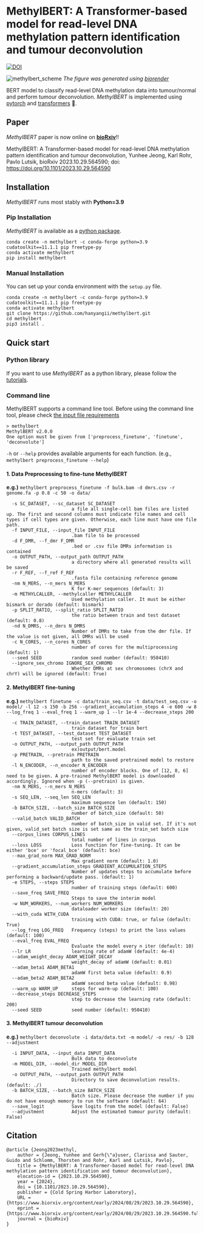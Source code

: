 # MethylBERT: A Transformer-based model for read-level DNA methylation pattern identification and tumour deconvolution
[![DOI](https://zenodo.org/badge/559284606.svg)](https://doi.org/10.5281/zenodo.14025051)

![methylbert_scheme](https://github.com/CompEpigen/methylbert/blob/main/img/introduction_methylbert.png)
_The figure was generated using [biorender](https://www.biorender.com/)_

BERT model to classify read-level DNA methylation data into tumour/normal and perform tumour deconvolution.
_MethylBERT_ is implemented using [pytorch](https://pytorch.org/) and [transformers](https://huggingface.co/docs/transformers/index) 🤗.

## Paper
_MethylBERT_ paper is now online on [__bioRxiv__](https://www.biorxiv.org/content/10.1101/2023.10.29.564590v1)!!

MethylBERT: A Transformer-based model for read-level DNA methylation pattern identification and tumour deconvolution,
Yunhee Jeong, Karl Rohr, Pavlo Lutsik,
bioRxiv 2023.10.29.564590; doi: https://doi.org/10.1101/2023.10.29.564590

## Installation
_MethylBERT_ runs most stably with __Python=3.9__

### Pip Installation 
_MethylBERT_ is available as a [python package](https://pypi.org/project/methylbert/).
```
conda create -n methylbert -c conda-forge python=3.9 cudatoolkit==11.1.1 pip freetype-py
conda activate methylbert
pip install methylbert
```

### Manual Installation
You can set up your conda environment with the `setup.py` file. 
```
conda create -n methylbert -c conda-forge python=3.9 cudatoolkit==11.1.1 pip freetype-py
conda activate methylbert
git clone https://github.com/hanyangii/methylbert.git
cd methylbert
pip3 install .
```

## Quick start
### Python library
If you want to use _MethylBERT_ as a python library, please follow the [tutorials](https://github.com/hanyangii/methylbert/tree/main/tutorials).

### Command line
MethylBERT supports a command line tool. Before using the command line tool, please check [the input file requirements](https://github.com/hanyangii/methylbert/blob/main/tutorials/01_Data_Preparation.md)
```
> methylbert 
MethylBERT v2.0.0
One option must be given from ['preprocess_finetune', 'finetune', 'deconvolute']
```
`-h` or `--help` provides available arguments for each function. (e.g., `methylbert preprocess_finetune --help`)

#### 1. Data Preprocessing to fine-tune MethylBERT
**e.g.)** `methylbert preprocess_finetune -f bulk.bam -d dmrs.csv -r genome.fa -p 0.8 -c 50 -o data/`
```
  -s SC_DATASET, --sc_dataset SC_DATASET
                        a file all single-cell bam files are listed up. The first and second columns must indicate file names and cell types if cell types are given. Otherwise, each line must have one file path.
  -f INPUT_FILE, --input_file INPUT_FILE
                        .bam file to be processed
  -d F_DMR, --f_dmr F_DMR
                        .bed or .csv file DMRs information is contained
  -o OUTPUT_PATH, --output_path OUTPUT_PATH
                        a directory where all generated results will be saved
  -r F_REF, --f_ref F_REF
                        .fasta file containing reference genome
  -nm N_MERS, --n_mers N_MERS
                        K for K-mer sequences (default: 3)
  -m METHYLCALLER, --methylcaller METHYLCALLER
                        Used methylation caller. It must be either bismark or dorado (default: bismark)
  -p SPLIT_RATIO, --split_ratio SPLIT_RATIO
                        the ratio between train and test dataset (default: 0.8)
  -nd N_DMRS, --n_dmrs N_DMRS
                        Number of DMRs to take from the dmr file. If the value is not given, all DMRs will be used
  -c N_CORES, --n_cores N_CORES
                        number of cores for the multiprocessing (default: 1)
  --seed SEED           random seed number (default: 950410)
  --ignore_sex_chromo IGNORE_SEX_CHROMO
                        Whether DMRs at sex chromosomes (chrX and chrY) will be ignored (default: True)
```
#### 2. MethylBERT fine-tuning
**e.g.)** `methylbert finetune -c data/train_seq.csv -t data/test_seq.csv -o model/ -l 12 -s 150 -b 256 --gradient_accumulation_steps 4 -e 600 -w 8 --log_freq 1 --eval_freq 1 --warm_up 1 --lr 1e-4 --decrease_steps 200`
```
  -c TRAIN_DATASET, --train_dataset TRAIN_DATASET
                        train dataset for train bert
  -t TEST_DATASET, --test_dataset TEST_DATASET
                        test set for evaluate train set
  -o OUTPUT_PATH, --output_path OUTPUT_PATH
                        ex)output/bert.model
  -p PRETRAIN, --pretrain PRETRAIN
                        path to the saved pretrained model to restore
  -l N_ENCODER, --n_encoder N_ENCODER
                        number of encoder blocks. One of [12, 8, 6] need to be given. A pre-trained MethylBERT model is downloaded accordingly. Ignored when -p (--pretrain) is given.
  -nm N_MERS, --n_mers N_MERS
                        n-mers (default: 3)
  -s SEQ_LEN, --seq_len SEQ_LEN
                        maximum sequence len (default: 150)
  -b BATCH_SIZE, --batch_size BATCH_SIZE
                        number of batch_size (default: 50)
  --valid_batch VALID_BATCH
                        number of batch_size in valid set. If it's not given, valid_set batch size is set same as the train_set batch size
  --corpus_lines CORPUS_LINES
                        total number of lines in corpus
  --loss LOSS           Loss function for fine-tuning. It can be either 'bce' or 'focal_bce' (default: bce)
  --max_grad_norm MAX_GRAD_NORM
                        Max gradient norm (default: 1.0)
  --gradient_accumulation_steps GRADIENT_ACCUMULATION_STEPS
                        Number of updates steps to accumulate before performing a backward/update pass. (default: 1)
  -e STEPS, --steps STEPS
                        number of training steps (default: 600)
  --save_freq SAVE_FREQ
                        Steps to save the interim model
  -w NUM_WORKERS, --num_workers NUM_WORKERS
                        dataloader worker size (default: 20)
  --with_cuda WITH_CUDA
                        training with CUDA: true, or false (default: True)
  --log_freq LOG_FREQ   Frequency (steps) to print the loss values (default: 100)
  --eval_freq EVAL_FREQ
                        Evaluate the model every n iter (default: 10)
  --lr LR               learning rate of adamW (default: 4e-4)
  --adam_weight_decay ADAM_WEIGHT_DECAY
                        weight_decay of adamW (default: 0.01)
  --adam_beta1 ADAM_BETA1
                        adamW first beta value (default: 0.9)
  --adam_beta2 ADAM_BETA2
                        adamW second beta value (default: 0.98)
  --warm_up WARM_UP     steps for warm-up (default: 100)
  --decrease_steps DECREASE_STEPS
                        step to decrease the learning rate (default: 200)
  --seed SEED           seed number (default: 950410)
```
#### 3. MethylBERT tumour deconvolution
**e.g.)** `methylbert deconvolute -i data/data.txt -m model/ -o res/ -b 128 --adjustment`
```
  -i INPUT_DATA, --input_data INPUT_DATA
                        Bulk data to deconvolute
  -m MODEL_DIR, --model_dir MODEL_DIR
                        Trained methylbert model
  -o OUTPUT_PATH, --output_path OUTPUT_PATH
                        Directory to save deconvolution results. (default: ./)
  -b BATCH_SIZE, --batch_size BATCH_SIZE
                        Batch size. Please decrease the number if you do not have enough memory to run the software (default: 64)
  --save_logit          Save logits from the model (default: False)
  --adjustment          Adjust the estimated tumour purity (default: False)
```
## Citation
```
@article {Jeong2023methyl,
	author = {Jeong, Yunhee and Gerh{\"a}user, Clarissa and Sauter, Guido and Schlomm, Thorsten and Rohr, Karl and Lutsik, Pavlo},
	title = {MethylBERT: A Transformer-based model for read-level DNA methylation pattern identification and tumour deconvolution},
	elocation-id = {2023.10.29.564590},
	year = {2024},
	doi = {10.1101/2023.10.29.564590},
	publisher = {Cold Spring Harbor Laboratory},
	URL = {https://www.biorxiv.org/content/early/2024/08/29/2023.10.29.564590},
	eprint = {https://www.biorxiv.org/content/early/2024/08/29/2023.10.29.564590.full.pdf},
	journal = {bioRxiv}
}
```
